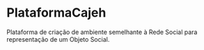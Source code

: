 # PlataformaCajeh
Plataforma de criação de ambiente semelhante à Rede Social para representação de um Objeto Social.
